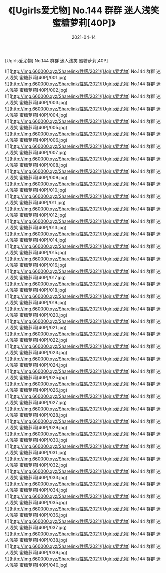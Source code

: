 ﻿---
layout: post
title:  《[Ugirls爱尤物] No.144 群群 迷人浅笑 蜜糖萝莉[40P]》
date:   2021-04-14
img: http://img.660000.xyz/Sharelink/性感/2021/[Ugirls爱尤物] No.144 群群 迷人浅笑 蜜糖萝莉[40P]/000.jpg
categories: [美女, 清纯, 唯美]
---

[Ugirls爱尤物] No.144 群群 迷人浅笑 蜜糖萝莉[40P]

  ![](http://img.660000.xyz/Sharelink/性感/2021/[Ugirls爱尤物] No.144 群群 迷人浅笑 蜜糖萝莉[40P]/001.jpg) <br> ![](http://img.660000.xyz/Sharelink/性感/2021/[Ugirls爱尤物] No.144 群群 迷人浅笑 蜜糖萝莉[40P]/002.jpg) <br> ![](http://img.660000.xyz/Sharelink/性感/2021/[Ugirls爱尤物] No.144 群群 迷人浅笑 蜜糖萝莉[40P]/003.jpg) <br> ![](http://img.660000.xyz/Sharelink/性感/2021/[Ugirls爱尤物] No.144 群群 迷人浅笑 蜜糖萝莉[40P]/004.jpg) <br> ![](http://img.660000.xyz/Sharelink/性感/2021/[Ugirls爱尤物] No.144 群群 迷人浅笑 蜜糖萝莉[40P]/005.jpg) <br> ![](http://img.660000.xyz/Sharelink/性感/2021/[Ugirls爱尤物] No.144 群群 迷人浅笑 蜜糖萝莉[40P]/006.jpg) <br> ![](http://img.660000.xyz/Sharelink/性感/2021/[Ugirls爱尤物] No.144 群群 迷人浅笑 蜜糖萝莉[40P]/007.jpg) <br> ![](http://img.660000.xyz/Sharelink/性感/2021/[Ugirls爱尤物] No.144 群群 迷人浅笑 蜜糖萝莉[40P]/008.jpg) <br> ![](http://img.660000.xyz/Sharelink/性感/2021/[Ugirls爱尤物] No.144 群群 迷人浅笑 蜜糖萝莉[40P]/009.jpg) <br> ![](http://img.660000.xyz/Sharelink/性感/2021/[Ugirls爱尤物] No.144 群群 迷人浅笑 蜜糖萝莉[40P]/010.jpg) <br> ![](http://img.660000.xyz/Sharelink/性感/2021/[Ugirls爱尤物] No.144 群群 迷人浅笑 蜜糖萝莉[40P]/011.jpg) <br> ![](http://img.660000.xyz/Sharelink/性感/2021/[Ugirls爱尤物] No.144 群群 迷人浅笑 蜜糖萝莉[40P]/012.jpg) <br> ![](http://img.660000.xyz/Sharelink/性感/2021/[Ugirls爱尤物] No.144 群群 迷人浅笑 蜜糖萝莉[40P]/013.jpg) <br> ![](http://img.660000.xyz/Sharelink/性感/2021/[Ugirls爱尤物] No.144 群群 迷人浅笑 蜜糖萝莉[40P]/014.jpg) <br> ![](http://img.660000.xyz/Sharelink/性感/2021/[Ugirls爱尤物] No.144 群群 迷人浅笑 蜜糖萝莉[40P]/015.jpg) <br> ![](http://img.660000.xyz/Sharelink/性感/2021/[Ugirls爱尤物] No.144 群群 迷人浅笑 蜜糖萝莉[40P]/016.jpg) <br> ![](http://img.660000.xyz/Sharelink/性感/2021/[Ugirls爱尤物] No.144 群群 迷人浅笑 蜜糖萝莉[40P]/017.jpg) <br> ![](http://img.660000.xyz/Sharelink/性感/2021/[Ugirls爱尤物] No.144 群群 迷人浅笑 蜜糖萝莉[40P]/018.jpg) <br> ![](http://img.660000.xyz/Sharelink/性感/2021/[Ugirls爱尤物] No.144 群群 迷人浅笑 蜜糖萝莉[40P]/019.jpg) <br> ![](http://img.660000.xyz/Sharelink/性感/2021/[Ugirls爱尤物] No.144 群群 迷人浅笑 蜜糖萝莉[40P]/020.jpg) <br> ![](http://img.660000.xyz/Sharelink/性感/2021/[Ugirls爱尤物] No.144 群群 迷人浅笑 蜜糖萝莉[40P]/021.jpg) <br> ![](http://img.660000.xyz/Sharelink/性感/2021/[Ugirls爱尤物] No.144 群群 迷人浅笑 蜜糖萝莉[40P]/022.jpg) <br> ![](http://img.660000.xyz/Sharelink/性感/2021/[Ugirls爱尤物] No.144 群群 迷人浅笑 蜜糖萝莉[40P]/023.jpg) <br> ![](http://img.660000.xyz/Sharelink/性感/2021/[Ugirls爱尤物] No.144 群群 迷人浅笑 蜜糖萝莉[40P]/024.jpg) <br> ![](http://img.660000.xyz/Sharelink/性感/2021/[Ugirls爱尤物] No.144 群群 迷人浅笑 蜜糖萝莉[40P]/025.jpg) <br> ![](http://img.660000.xyz/Sharelink/性感/2021/[Ugirls爱尤物] No.144 群群 迷人浅笑 蜜糖萝莉[40P]/026.jpg) <br> ![](http://img.660000.xyz/Sharelink/性感/2021/[Ugirls爱尤物] No.144 群群 迷人浅笑 蜜糖萝莉[40P]/027.jpg) <br> ![](http://img.660000.xyz/Sharelink/性感/2021/[Ugirls爱尤物] No.144 群群 迷人浅笑 蜜糖萝莉[40P]/028.jpg) <br> ![](http://img.660000.xyz/Sharelink/性感/2021/[Ugirls爱尤物] No.144 群群 迷人浅笑 蜜糖萝莉[40P]/029.jpg) <br> ![](http://img.660000.xyz/Sharelink/性感/2021/[Ugirls爱尤物] No.144 群群 迷人浅笑 蜜糖萝莉[40P]/030.jpg) <br> ![](http://img.660000.xyz/Sharelink/性感/2021/[Ugirls爱尤物] No.144 群群 迷人浅笑 蜜糖萝莉[40P]/031.jpg) <br> ![](http://img.660000.xyz/Sharelink/性感/2021/[Ugirls爱尤物] No.144 群群 迷人浅笑 蜜糖萝莉[40P]/032.jpg) <br> ![](http://img.660000.xyz/Sharelink/性感/2021/[Ugirls爱尤物] No.144 群群 迷人浅笑 蜜糖萝莉[40P]/033.jpg) <br> ![](http://img.660000.xyz/Sharelink/性感/2021/[Ugirls爱尤物] No.144 群群 迷人浅笑 蜜糖萝莉[40P]/034.jpg) <br> ![](http://img.660000.xyz/Sharelink/性感/2021/[Ugirls爱尤物] No.144 群群 迷人浅笑 蜜糖萝莉[40P]/035.jpg) <br> ![](http://img.660000.xyz/Sharelink/性感/2021/[Ugirls爱尤物] No.144 群群 迷人浅笑 蜜糖萝莉[40P]/036.jpg) <br> ![](http://img.660000.xyz/Sharelink/性感/2021/[Ugirls爱尤物] No.144 群群 迷人浅笑 蜜糖萝莉[40P]/037.jpg) <br> ![](http://img.660000.xyz/Sharelink/性感/2021/[Ugirls爱尤物] No.144 群群 迷人浅笑 蜜糖萝莉[40P]/038.jpg) <br> ![](http://img.660000.xyz/Sharelink/性感/2021/[Ugirls爱尤物] No.144 群群 迷人浅笑 蜜糖萝莉[40P]/039.jpg) <br> ![](http://img.660000.xyz/Sharelink/性感/2021/[Ugirls爱尤物] No.144 群群 迷人浅笑 蜜糖萝莉[40P]/040.jpg) <br>